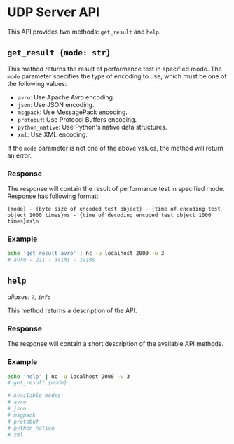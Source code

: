 # UDP Server API

This API provides two methods: `get_result` and `help`.

## `get_result {mode: str}`

This method returns the result of performance test in specified mode. The `mode` parameter specifies the type of encoding to use, which must be one of the following values:

- `avro`: Use Apache Avro encoding.
- `json`: Use JSON encoding.
- `msgpack`: Use MessagePack encoding.
- `protobuf`: Use Protocol Buffers encoding.
- `python_native`: Use Python's native data structures.
- `xml`: Use XML encoding.

If the `mode` parameter is not one of the above values, the method will return an error.

### Response

The response will contain the result of performance test in specified mode.
Response has following format:
```
{mode} - {byte size of encoded test object} - {time of encoding test object 1000 times}ms - {time of decoding encoded test object 1000 times}ms\n
```

### Example
```bash
echo 'get_result avro' | nc -u localhost 2000 -w 3
# avro - 221 - 341ms - 191ms
```

## `help`
_aliases: `?`, `info`_

This method returns a description of the API.

### Response

The response will contain a short description of the available API methods.

### Example
```bash
echo 'help' | nc -u localhost 2000 -w 3
# get_result {mode}

# Available modes:
# avro
# json
# msgpack
# protobuf
# python_native
# xml
```
